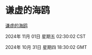 # 谦虚的海鸥
[谦虚的海鸥](http://219.139.197.74:56308/qxdho/course/base/hotlink/index.php)

2024年 11月 01日 星期五 02:30:02 CST

2024年 10月 31日 星期四 18:30:02 GMT
